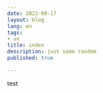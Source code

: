 ```yaml
---
date: 2022-09-17
layout: blog
lang: en
tags:
- ux
title: index
description: just some random
published: true

---
```

test